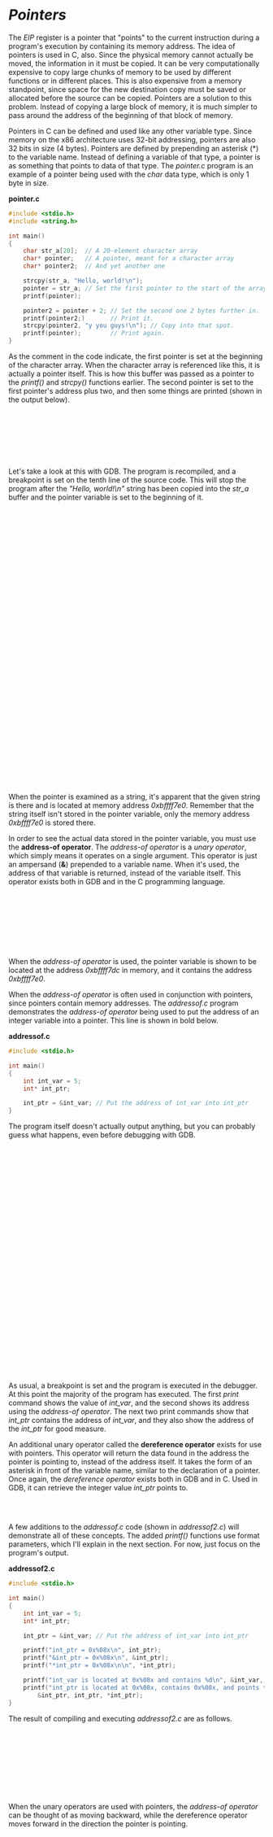 # *__Pointers__*

The _EIP_ register is a pointer that "points" to the current instruction during a program's execution by containing its memory address. The idea of pointers is used in C, also. Since the physical memory cannot actually be moved, the information in it must be copied. It can be very computationally expensive to copy large chunks of memory to be used by different functions or in different places. This is also expensive from a memory standpoint, since space for the new destination copy must be saved or allocated before the source can be copied. Pointers are a solution to this problem. Instead of copying a large block of memory, it is much simpler to pass around the address of the beginning of that block of memory.

Pointers in C can be defined and used like any other variable type. Since memory on the x86 architecture uses 32-bit addressing, pointers are also 32 bits in size (4 bytes). Pointers are defined by prepending an asterisk (*) to the variable name. Instead of defining a variable of that type, a pointer is  as something that points to data of that type. The _pointer.c_ program is an example of a pointer being used with the _char_ data type, which is only 1 byte in size.

__pointer.c__

```c
#include <stdio.h>
#include <string.h>

int main()
{
    char str_a[20];  // A 20-element character array
    char* pointer;   // A pointer, meant for a character array
    char* pointer2;  // And yet another one

    strcpy(str_a, "Hello, world!\n");
    pointer = str_a; // Set the first pointer to the start of the array
    printf(pointer);

    pointer2 = pointer + 2; // Set the second one 2 bytes further in.
    printf(pointer2;)       // Print it.
    strcpy(pointer2, "y you guys!\n"); // Copy into that spot.
    printf(pointer);        // Print again.
}
```

As the comment in the code indicate, the first pointer is set at the beginning of the character array. When the character array is referenced like this, it is actually a pointer itself. This is how this buffer was passed as a pointer to the _printf()_ and _strcpy()_ functions earlier. The second pointer is set to the first pointer's address plus two, and then some things are printed (shown in the output below).

<pre style="color: white;">
reader@hacking:~/booksrc $ gcc -o pointer pointer.c
reader@hacking:~/booksrc $ ./pointer
Hello, world!
llo, world!
Hey you guys!
reader@hacking:~/booksrc $
</pre>

Let's take a look at this with GDB. The program is recompiled, and a breakpoint is set on the tenth line of the source code. This will stop the program after the _"Hello, world!\n"_ string has been copied into the _str_a_ buffer and the pointer variable is set to the beginning of it.

<pre style="color: white;">
reader@hacking:~/booksrc $ gcc -g -o pointer pointer.c
reader@hacking:~/booksrc $ gdb -q ./pointer
Using host libthread_db library "/lib/tls/i686/cmov/libthread_db.so.1".
(gdb) list
1   #include &lt;stdio.h&gt;
2   #include &lt;string.h&gt;
3
4   int main() {
5       char str_a[20]; // A 20-element character array
6       char* pointer;  // A pointer, meant for a character array
7       char* pointer2; // And yet another one
8
9       strcpy(str_a, "Hello, world!\n");
10      pointer = str_a; // Set the first pointer to the start of the array.
(gdb)
11      printf(pointer);
12
13      pointer2 = pointer + 2; // Set the second one 2 bytes further in.
14      printf(pointer2); // Print it.
15      strcpy(pointer2, "y you guys!\n"); // Copy into that spot.
16      printf(pointer); // Print again.
17  }
(gdb) break 11
Breakpoint 1 at 0x80483dd: file pointer.c, line 11.
(gdb) run
Starting program: /home/reader/booksrc/pointer

Breakpoint 1, main () at pointer.c:11
11 printf(pointer);
(gdb) x/xw pointer
0xbffff7e0: 0x6c6c6548
(gdb) x/s pointer
0xbffff7e0: "Hello, world!\n"
(gdb)
</pre>

When the pointer is examined as a string, it's apparent that the given string is there and is located at memory address _0xbffff7e0_. Remember that the string itself isn't stored in the pointer variable, only the memory address _0xbffff7e0_ is stored there.

In order to see the actual data stored in the pointer variable, you must use the __address-of operator__. The _address-of operator_ is a _unary operator_, which simply means it operates on a single argument. This operator is just an ampersand (__&__) prepended to a variable name. When it's used, the address of that variable is returned, instead of the variable itself. This operator exists both in GDB and in the C programming language.

<pre style="color: white;">
(gdb) x/xw &pointer
0xbffff7dc: 0xbffff7e0
(gdb) print &pointer
$1 = (char **) 0xbffff7dc
(gdb) print pointer
$2 = 0xbffff7e0 "Hello, world!\n"
(gdb)
</pre>

When the _address-of operator_ is used, the pointer variable is shown to be located at the address _0xbffff7dc_ in memory, and it contains the address _0xbffff7e0_.

When the _address-of operator_ is often used in conjunction with pointers, since pointers contain memory addresses. The _addressof.c_ program demonstrates the _address-of operator_ being used to put the address of an integer variable into a pointer. This line is shown in bold below.

__addressof.c__

```c
#include <stdio.h>

int main()
{
    int int_var = 5;
    int* int_ptr;

    int_ptr = &int_var; // Put the address of int_var into int_ptr
}
```

The program itself doesn't actually output anything, but you can probably guess what happens, even before debugging with GDB.

<pre style="color: white;">
reader@hacking:~/booksrc $ gcc -g addressof.c
reader@hacking:~/booksrc $ gdb -q ./a.out
Using host libthread_db library "/lib/tls/i686/cmov/libthread_db.so.1".
(gdb) list
1   #include &lt;stdio.h&gt;
2
3   int main() {
4       int int_var = 5;
5       int* int_ptr;
6
7       int_ptr = &int_var; // Put the address of int_var into int_ptr.
8   }
(gdb) break 8
Breakpoint 1 at 0x8048361: file addressof.c, line 8.
(gdb) run
Starting program: /home/reader/booksrc/a.out

Breakpoint 1, main () at addressof.c:8
8   }
(gdb) print int_var
$1 = 5
(gdb) print &int_var
$2 = (int *) 0xbffff804
(gdb) print int_ptr
$3 = (int *) 0xbffff804
(gdb) print &int_ptr
$4 = (int **) 0xbffff800
(gdb)
</pre>

As usual, a breakpoint is set and the program is executed in the debugger. At this point the majority of the program has executed. The first _print_ command shows the value of _int_var_, and the second shows its address using the _address-of operator_. The next two print commands show that _int_ptr_ contains the address of _int_var_, and they also show the address of the _int_ptr_ for good measure.

An additional unary operator called the __dereference operator__ exists for use with pointers. This operator will return the data found in the address the pointer is pointing to, instead of the address itself. It takes the form of an asterisk in front of the variable name, similar to the declaration of a pointer. Once again, the _dereference operator_ exists both in GDB and in C. Used in GDB, it can retrieve the integer value _int_ptr_ points to.

<pre style="color: white;">
(gdb) print *int_ptr
$5 = 5
</pre>

A few additions to the _addressof.c_ code (shown in _addressof2.c_) will demonstrate all of these concepts. The added _printf()_ functions use format parameters, which I'll explain in the next section. For now, just focus on the program's output.

__addressof2.c__

```c
#include <stdio.h>

int main()
{
    int int_var = 5;
    int* int_ptr;

    int_ptr = &int_var; // Put the address of int_var into int_ptr

    printf("int_ptr = 0x%08x\n", int_ptr);
    printf("&int_ptr = 0x%08x\n", &int_ptr);
    printf("*int_ptr = 0x%08x\n\n", *int_ptr);

    printf("int_var is located at 0x%08x and contains %d\n", &int_var, int_var);
    printf("int_ptr is located at 0x%08x, contains 0x%08x, and points to %d\n\n",
        &int_ptr, int_ptr, *int_ptr);
}
```

The result of compiling and executing _addressof2.c_ are as follows.

<pre style="color: white;">
reader@hacking:~/booksrc $ gcc addressof2.c
reader@hacking:~/booksrc $ ./a.out
int_ptr = 0xbffff834
&int_ptr = 0xbffff830
*int_ptr = 0x00000005
int_var is located at 0xbffff834 and contains 5
int_ptr is located at 0xbffff830, contains 0xbffff834, and points to 5
reader@hacking:~/booksrc $
</pre>

When the unary operators are used with pointers, the _address-of operator_ can be thought of as moving backward, while the dereference operator moves forward in the direction the pointer is pointing.